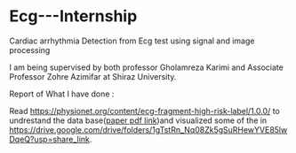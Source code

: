 # Ecg---Internship
Cardiac arrhythmia Detection from Ecg test using signal and image processing

I am being supervised by both professor Gholamreza Karimi and Associate Professor Zohre Azimifar at Shiraz University.

Report of What I have done :


Read https://physionet.org/content/ecg-fragment-high-risk-label/1.0.0/ to undrestand the data base([paper pdf link](https://drive.google.com/file/d/1COB_y73jNy_6JlL_2GeeZF37AjLmUvhn/view?usp=share_link))and visualized some of the in https://drive.google.com/drive/folders/1gTstRn_Nq08Zk5gSuRHewYVE85lwDqeQ?usp=share_link.




